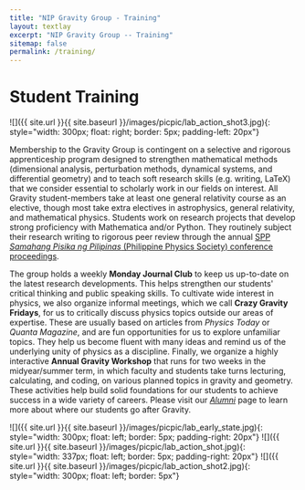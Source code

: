 ```yaml
---
title: "NIP Gravity Group - Training"
layout: textlay
excerpt: "NIP Gravity Group -- Training"
sitemap: false
permalink: /training/
---
```


# Student Training

![]({{ site.url }}{{ site.baseurl }}/images/picpic/lab_action_shot3.jpg){: style="width: 300px; float: right; border: 5px; padding-left: 20px"}

Membership to the Gravity Group is contingent on a selective and rigorous apprenticeship program designed to strengthen mathematical methods (dimensional analysis, perturbation methods, dynamical systems, and differential geometry) and to teach soft research skills (e.g. writing, LaTeX) that we consider essential to scholarly work in our fields on interest. All Gravity student-members take at least one general relativity course as an elective, though most take extra electives in astrophysics, general relativity, and mathematical physics. Students work on research projects that develop strong proficiency with Mathematica and/or Python. They routinely subject their research writing to rigorous peer review through the annual [SPP <i>Samahang Pisika ng Pilipinas</i> (Philippine Physics Society) conference proceedings](https://proceedings.spp-online.org/).

The group holds a weekly <b> Monday Journal Club</b> to keep us up-to-date on the latest research developments. This helps strengthen our students' critical thinking and public speaking skills. To cultivate wide interest in physics, we also organize informal meetings, which we call <b>Crazy Gravity Fridays</b>, for us to critically discuss physics topics outside our areas of expertise. These are usually based on articles from <i> Physics Today </i> or <i> Quanta Magazine</i>, and are fun opportunities for us to explore unfamiliar topics. They help us become fluent with many ideas and remind us of the underlying unity of physics as a discipline. Finally, we organize a highly interactive <b>Annual Gravity Workshop</b> that runs for two weeks in the midyear/summer term, in which faculty and students take turns lecturing, calculating, and coding, on various planned topics in gravity and geometry. These activities help build solid foundations for our students to achieve success in a wide variety of careers. Please visit our [<i>Alumni</i>](https://gravity-nip.github.io/alumni/) page to learn more about where our students go after Gravity.

![]({{ site.url }}{{ site.baseurl }}/images/picpic/lab_early_state.jpg){: style="width: 300px; float: left; border: 5px; padding-right: 20px"}
![]({{ site.url }}{{ site.baseurl }}/images/picpic/lab_action_shot.jpg){: style="width: 337px; float: left; border: 5px; padding-right: 20px"}
![]({{ site.url }}{{ site.baseurl }}/images/picpic/lab_action_shot2.jpg){: style="width: 300px; float: left; border: 5px"}

